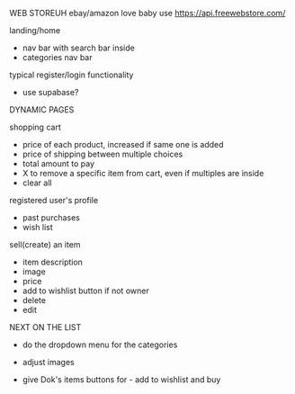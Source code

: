 WEB STOREUH ebay/amazon love baby
use https://api.freewebstore.com/

landing/home
 - nav bar with search bar inside
 - categories nav bar

 typical register/login functionality
 - use supabase?


DYNAMIC PAGES

shopping cart
 - price of each product, increased if same one is added
 - price of shipping between multiple choices
 - total amount to pay
 - X to remove a specific item from cart, even if multiples are inside
 - clear all


registered user's profile
 - past purchases
 - wish list

sell(create) an item
 - item description
 - image
 - price
 - add to wishlist button if not owner
 - delete
 - edit



NEXT ON THE LIST
 - do the dropdown menu for the categories
 - adjust images
 
 - give Dok's items buttons for - add to wishlist and buy
